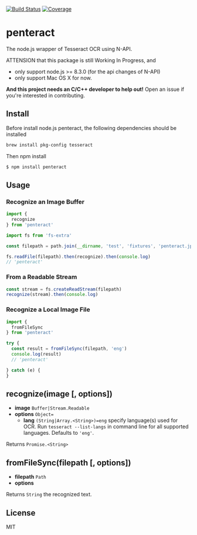 [![Build Status](https://travis-ci.org/kaelzhang/napi-penteract.svg?branch=master)](https://travis-ci.org/kaelzhang/napi-penteract)
[![Coverage](https://codecov.io/gh/kaelzhang/napi-penteract/branch/master/graph/badge.svg)](https://codecov.io/gh/kaelzhang/napi-penteract)
<!-- optional appveyor tst
[![Windows Build Status](https://ci.appveyor.com/api/projects/status/github/kaelzhang/napi-penteract?branch=master&svg=true)](https://ci.appveyor.com/project/kaelzhang/napi-penteract)
-->
<!-- optional npm version
[![NPM version](https://badge.fury.io/js/napi-penteract.svg)](http://badge.fury.io/js/napi-penteract)
-->
<!-- optional npm downloads
[![npm module downloads per month](http://img.shields.io/npm/dm/napi-penteract.svg)](https://www.npmjs.org/package/napi-penteract)
-->
<!-- optional dependency status
[![Dependency Status](https://david-dm.org/kaelzhang/napi-penteract.svg)](https://david-dm.org/kaelzhang/napi-penteract)
-->

# penteract

The node.js wrapper of Tesseract OCR using N-API.

ATTENSION that this package is still Working In Progress, and

- only support node.js >= 8.3.0 (for the api changes of N-API)
- only support Mac OS X for now.

**And this project needs an C/C++ developer to help out!** Open an issue if you're interested in contributing.

## Install

Before install node.js penteract, the following dependencies should be installed

```sh
brew install pkg-config tesseract
```

Then npm install

```sh
$ npm install penteract
```

## Usage

### Recognize an Image Buffer

```js
import {
  recognize
} from 'penteract'

import fs from 'fs-extra'

const filepath = path.join(__dirname, 'test', 'fixtures', 'penteract.jpg')

fs.readFile(filepath).then(recognize).then(console.log)
// 'penteract'
```

### From a Readable Stream

```js
const stream = fs.createReadStream(filepath)
recognize(stream).then(console.log)
```

### Recognize a Local Image File

```js
import {
  fromFileSync
} from 'penteract'

try {
  const result = fromFileSync(filepath, 'eng')
  console.log(result)
  // 'penteract'

} catch (e) {
}
```

## recognize(image [, options])

- **image** `Buffer|Stream.Readable`
- **options** `Object=`
  - **lang** `(String|Array.<String>)=eng` specify language(s) used for OCR. Run `tesseract --list-langs` in command line for all supported languages. Defaults to `'eng'`.

Returns `Promise.<String>`

## fromFileSync(filepath [, options])

- **filepath** `Path`
- **options**

Returns `String` the recognized text.

## License

MIT
